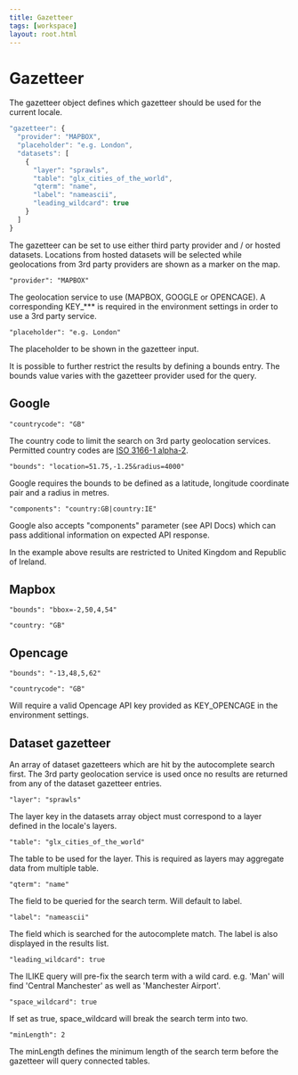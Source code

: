 ```yaml
---
title: Gazetteer
tags: [workspace]
layout: root.html
---
```


# Gazetteer

The gazetteer object defines which gazetteer should be used for the current locale.

```javascript
"gazetteer": {
  "provider": "MAPBOX",
  "placeholder": "e.g. London",
  "datasets": [
    {
      "layer": "sprawls",
      "table": "glx_cities_of_the_world",
      "qterm": "name",
      "label": "nameascii",
      "leading_wildcard": true
    }
  ]
}
```

The gazetteer can be set to use either third party provider and / or hosted datasets. Locations from hosted datasets will be selected while geolocations from 3rd party providers are shown as a marker on the map.

`"provider": "MAPBOX"`

The geolocation service to use \(MAPBOX, GOOGLE or OPENCAGE\). A corresponding KEY\_\*\*\* is required in the environment settings in order to use a 3rd party service.

`"placeholder": "e.g. London"`

The placeholder to be shown in the gazetteer input.

It is possible to further restrict the results by defining a bounds entry. The bounds value varies with the gazetteer provider used for the query.

## Google

`"countrycode": "GB"`

The country code to limit the search on 3rd party geolocation services. Permitted country codes are [ISO 3166-1 alpha-2](https://en.wikipedia.org/wiki/ISO_3166-1_alpha-2).

`"bounds": "location=51.75,-1.25&radius=4000"`

Google requires the bounds to be defined as a latitude, longitude coordinate pair and a radius in metres.

`"components": "country:GB|country:IE"`

Google also accepts "components" parameter (see API Docs) which can pass additional information on expected API response.

In the example above results are restricted to United Kingdom and Republic of Ireland.

## Mapbox

`"bounds": "bbox=-2,50,4,54"`

`"country: "GB"`

## Opencage

`"bounds": "-13,48,5,62"`

`"countrycode": "GB"`

Will require a valid Opencage API key provided as KEY_OPENCAGE in the environment settings.

## Dataset gazetteer

An array of dataset gazetteers which are hit by the autocomplete search first. The 3rd party geolocation service is used once no results are returned from any of the dataset gazetteer entries.

`"layer": "sprawls"`

The layer key in the datasets array object must correspond to a layer defined in the locale's layers.

`"table": "glx_cities_of_the_world"`

The table to be used for the layer. This is required as layers may aggregate data from multiple table.

`"qterm": "name"`

The field to be queried for the search term. Will default to label.

`"label": "nameascii"`

The field which is searched for the autocomplete match. The label is also displayed in the results list.

`"leading_wildcard": true`

The ILIKE query will pre-fix the search term with a wild card. e.g. 'Man' will find 'Central Manchester' as well as 'Manchester Airport'.

`"space_wildcard": true`

If set as true, space_wildcard will break the search term into two.

`"minLength": 2`

The minLength defines the minimum length of the search term before the gazetteer will query connected tables.
